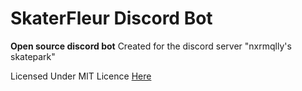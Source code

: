 # SkaterFleur Discord Bot

**Open source discord bot**
Created for the discord server "nxrmqlly's skatepark"

Licensed Under MIT Licence [Here](https://github.com/Shadowed-codes/SkaterFleur/blob/main/LICENCE)